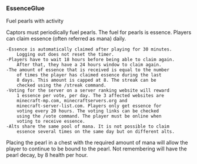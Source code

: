 ### EssenceGlue

Fuel pearls with activity

Captors must periodically fuel pearls. The fuel for pearls is 
essence. Players can claim essence (often referred as mana) daily.

    -Essence is automatically claimed after playing for 30 minutes. 
        Logging out does not reset the timer.
    -Players have to wait 18 hours before being able to claim again. 
        After that, they have a 24 hours window to claim again.
    -The amount of essence that is received is equal to the number 
        of times the player has claimed essence during the last 
        8 days. This amount is capped at 8. The streak can be 
        checked using the /streak command.
    -Voting for the server on a server ranking website will reward 
        1 essence per vote, per day. The 3 affected websites are 
        minecraft-mp.com, minecraftservers.org and 
        minecraft-server-list.com. Players only get essence for 
        voting every 20 hours. The voting links can be checked 
        using the /vote command. The player must be online when 
        voting to receive essence.
    -Alts share the same pool of mana. It is not possible to claim 
        essence several times on the same day but on different alts.

Placing the pearl in a chest with the required amount of mana will 
allow the player to continue to be bound to the pearl. Not 
remembering will have the pearl decay, by 8 health per hour. 

